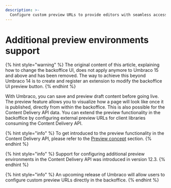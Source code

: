 ```yaml
---
description: >-
  Configure custom preview URLs to provide editors with seamless access to external preview environments for the Content Delivery API data.
---
```


# Additional preview environments support

{% hint style="warning" %}
The original content of this article, explaining how to change the backoffice UI, does not apply anymore to Umbraco 15 and above and has been removed.
The way to achieve this beyond Umbraco 14 is to create and register an extension to modify the backoffice UI preview button.
{% endhint %}

With Umbraco, you can save and preview draft content before going live. The preview feature allows you to visualize how a page will look like once it is published, directly from within the backoffice. This is also possible for the Content Delivery API data. You can extend the preview functionality in the backoffice by configuring external preview URLs for client libraries consuming the Content Delivery API.

{% hint style="info" %}
To get introduced to the preview functionality in the Content Delivery API, please refer to the [Preview concept](https://docs.umbraco.com/umbraco-cms/reference/content-delivery-api#preview) section.
{% endhint %}

{% hint style="info" %}
Support for configuring additional preview environments in the Content Delivery API was introduced in version 12.3.
{% endhint %}

{% hint style="info" %}
An upcoming release of Umbraco will allow users to configure custom preview URLs directly in the backoffice.
{% endhint %}
